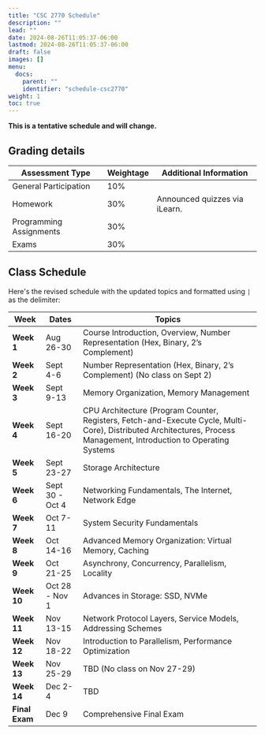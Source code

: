 ```yaml
---
title: "CSC 2770 Schedule"
description: ""
lead: ""
date: 2024-08-26T11:05:37-06:00
lastmod: 2024-08-26T11:05:37-06:00
draft: false
images: []
menu:
  docs:
    parent: ""
    identifier: "schedule-csc2770"
weight: 1
toc: true
---
```


**This is a tentative schedule and will change.**

**Grading details**
-
| Assessment Type           | Weightage    | Additional Information              |
|---------------------------|--------------|------------------------------------|
| General Participation     | 10%           |                                    |
| Homework                  | 30%          | Announced quizzes via iLearn.      |
| Programming Assignments               | 30%          | |
| Exams       | 30%          |  |

**Class Schedule**
-----------------------------------------

Here's the revised schedule with the updated topics and formatted using `|` as the delimiter:

| **Week**     | **Dates**       | **Topics**                                                                                                              |
|--------------|-----------------|-------------------------------------------------------------------------------------------------------------------------|
| **Week 1**   | Aug 26-30       | Course Introduction, Overview, Number Representation (Hex, Binary, 2’s Complement)                                       |
| **Week 2**   | Sept 4-6        | Number Representation (Hex, Binary, 2’s Complement) (No class on Sept 2)                                                 |
| **Week 3**   | Sept 9-13       | Memory Organization, Memory Management                                                                                 |
| **Week 4**   | Sept 16-20      | CPU Architecture (Program Counter, Registers, Fetch-and-Execute Cycle, Multi-Core), Distributed Architectures, Process Management, Introduction to Operating Systems |
| **Week 5**   | Sept 23-27      | Storage Architecture                                                                                                    |
| **Week 6**   | Sept 30 - Oct 4 | Networking Fundamentals, The Internet, Network Edge                                                                      |
| **Week 7**   | Oct 7-11        | System Security Fundamentals                                                                                            |
| **Week 8**   | Oct 14-16       | Advanced Memory Organization: Virtual Memory, Caching                                                                    |
| **Week 9**   | Oct 21-25       | Asynchrony, Concurrency, Parallelism, Locality                                                                           |
| **Week 10**  | Oct 28 - Nov 1  | Advances in Storage: SSD, NVMe                                                                                          |
| **Week 11**  | Nov 13-15       | Network Protocol Layers, Service Models, Addressing Schemes                                                             |
| **Week 12**  | Nov 18-22       | Introduction to Parallelism, Performance Optimization                                                                    |
| **Week 13**  | Nov 25-29       | TBD (No class on Nov 27-29)                                                                                             |
| **Week 14**  | Dec 2-4         | TBD                                                                                                                     |
| **Final Exam** | Dec 9         | Comprehensive Final Exam                                                                                                |

